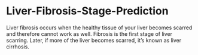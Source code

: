 # Liver-Fibrosis-Stage-Prediction
Liver fibrosis occurs when the healthy tissue of your liver becomes scarred and therefore cannot work as well. Fibrosis is the first stage of liver scarring. Later, if more of the liver becomes scarred, it’s known as liver cirrhosis.
